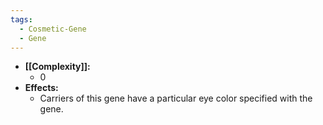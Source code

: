 ```yaml
---
tags:
  - Cosmetic-Gene
  - Gene
---
```

- **[[Complexity]]:**
	- 0
- **Effects:**
	- Carriers of this gene have a particular eye color specified with the gene.